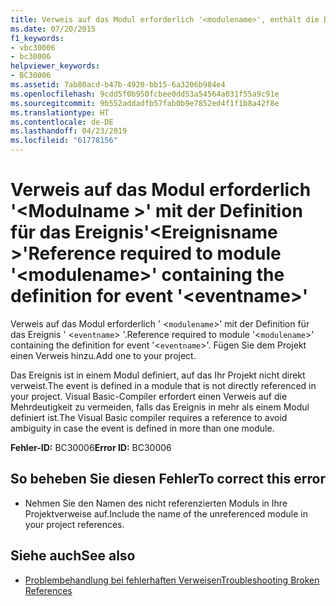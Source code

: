 ```yaml
---
title: Verweis auf das Modul erforderlich '<modulename>', enthält die Definition für das Ereignis'<eventname>'
ms.date: 07/20/2015
f1_keywords:
- vbc30006
- bc30006
helpviewer_keywords:
- BC30006
ms.assetid: 7ab80acd-b47b-4920-bb15-6a3206b984e4
ms.openlocfilehash: 9cdd5f0b950fcbee0dd53a54564a031f55a9c91e
ms.sourcegitcommit: 9b552addadfb57fab0b9e7852ed4f1f1b8a42f8e
ms.translationtype: HT
ms.contentlocale: de-DE
ms.lasthandoff: 04/23/2019
ms.locfileid: "61778156"
---
```

# <a name="reference-required-to-module-modulename-containing-the-definition-for-event-eventname"></a><span data-ttu-id="dd9ab-102">Verweis auf das Modul erforderlich '\<Modulname >' mit der Definition für das Ereignis'\<Ereignisname >'</span><span class="sxs-lookup"><span data-stu-id="dd9ab-102">Reference required to module '\<modulename>' containing the definition for event '\<eventname>'</span></span>
<span data-ttu-id="dd9ab-103">Verweis auf das Modul erforderlich ' <`modulename`>' mit der Definition für das Ereignis ' <`eventname`> '.</span><span class="sxs-lookup"><span data-stu-id="dd9ab-103">Reference required to module '<`modulename`>' containing the definition for event '<`eventname`>'.</span></span> <span data-ttu-id="dd9ab-104">Fügen Sie dem Projekt einen Verweis hinzu.</span><span class="sxs-lookup"><span data-stu-id="dd9ab-104">Add one to your project.</span></span>  
  
 <span data-ttu-id="dd9ab-105">Das Ereignis ist in einem Modul definiert, auf das Ihr Projekt nicht direkt verweist.</span><span class="sxs-lookup"><span data-stu-id="dd9ab-105">The event is defined in a module that is not directly referenced in your project.</span></span> <span data-ttu-id="dd9ab-106">Visual Basic-Compiler erfordert einen Verweis auf die Mehrdeutigkeit zu vermeiden, falls das Ereignis in mehr als einem Modul definiert ist.</span><span class="sxs-lookup"><span data-stu-id="dd9ab-106">The Visual Basic compiler requires a reference to avoid ambiguity in case the event is defined in more than one module.</span></span>  
  
 <span data-ttu-id="dd9ab-107">**Fehler-ID:** BC30006</span><span class="sxs-lookup"><span data-stu-id="dd9ab-107">**Error ID:** BC30006</span></span>  
  
## <a name="to-correct-this-error"></a><span data-ttu-id="dd9ab-108">So beheben Sie diesen Fehler</span><span class="sxs-lookup"><span data-stu-id="dd9ab-108">To correct this error</span></span>  
  
- <span data-ttu-id="dd9ab-109">Nehmen Sie den Namen des nicht referenzierten Moduls in Ihre Projektverweise auf.</span><span class="sxs-lookup"><span data-stu-id="dd9ab-109">Include the name of the unreferenced module in your project references.</span></span>  
  
## <a name="see-also"></a><span data-ttu-id="dd9ab-110">Siehe auch</span><span class="sxs-lookup"><span data-stu-id="dd9ab-110">See also</span></span>

- [<span data-ttu-id="dd9ab-111">Problembehandlung bei fehlerhaften Verweisen</span><span class="sxs-lookup"><span data-stu-id="dd9ab-111">Troubleshooting Broken References</span></span>](/visualstudio/ide/troubleshooting-broken-references)
